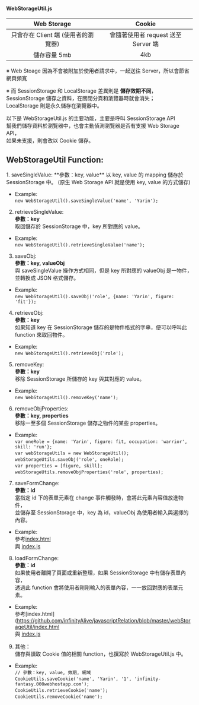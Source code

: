 #### WebStorageUtil.js

|              Web Storage           |            Cookie                  |
|:----------------------------------:|:----------------------------------:|
|   只會存在 Client 端 (使用者的瀏覽器) | 會隨著使用者 request 送至 Server 端  |
|              儲存容量 5mb           |               4kb                  |

※ Web Stoage 因為不會被附加於使用者請求中，一起送往 Server，所以會節省網頁頻寬

※ 而 SessionStorage 和 LocalStorage 差異則是 **儲存效期不同**，  
SessionStorage 儲存之資料，在關閉分頁和瀏覽器時就會消失；  
LocalStorage 則是永久儲存在瀏覽器中。

以下是 WebStorageUtil.js 的主要功能，主要是呼叫 SessionStorage API  
幫我們儲存資料於瀏覽器中，也會主動偵測瀏覽器是否有支援 Web Storage API，  
如果未支援，則會改以 Cookie 儲存。  

## WebStorageUtil Function:
<p>  
1. saveSingleValue:  
**參數：key, value**  
以 key, value 的 mapping 儲存於 SessionStorage 中。  
(原生 Web Storage API 就是使用 key, value 的方式儲存)  

* Example:  
`new WebStorageUtil().saveSingleValue('name', 'Yarin');`  
</p>
  
2. retrieveSingleValue:  
**參數：key**  
取回儲存於 SessionStorage 中，key 所對應的 value。

* Example:  
`new WebStorageUtil().retrieveSingleValue('name');`  
  
3. saveObj:  
**參數：key, valueObj**  
與 saveSingleValue 操作方式相同，但是 key 所對應的 valueObj 是一物件，並轉換成 JSON 格式儲存。

* Example:  
`new WebStorageUtil().saveObj('role', {name: 'Yarin', figure: 'fit'});`  
  
4. retrieveObj:  
**參數：key**  
如果知道 key 在 SessionStorage 儲存的是物件格式的字串，便可以呼叫此 function 來取回物件。

* Example:  
`new WebStorageUtil().retrieveObj('role');`  
  
5. removeKey:  
**參數：key**  
移除 SessionStorage 所儲存的 key 與其對應的 value。

* Example:  
`new WebStorageUtil().removeKey('name');`  
  
6. removeObjProperties:  
**參數：key, properties**  
移除一至多個 SessionStorage 儲存之物件的某些 properties。

* Example:  
`var oneRole = {name: 'Yarin', figure: fit, occupation: 'warrior', skill: 'run'};`  
`var webStorageUtils = new WebStorageUtil();`  
`webStorageUtils.saveObj('role', oneRole);`  
`var properties = [figure, skill];`  
`webStorageUtils.removeObjProperties('role', properties);`  
  
7. saveFormChange:  
**參數：id**  
當指定 id 下的表單元素在 change 事件觸發時，會將此元素內容值放進物件，  
並儲存至 SessionStorage 中，key 為 id，valueObj 為使用者輸入與選擇的內容。

* Example:  
參考[index.html](https://github.com/infinityAlive/javascriptRelation/blob/master/webStorageUtil/index.html)  
與 [index.js](https://github.com/infinityAlive/javascriptRelation/blob/master/webStorageUtil/index.js)  
  
8. loadFormChange:  
**參數：id**  
如果使用者離開了頁面或重新整理，如果 SessionStorage 中有儲存表單內容，  
透過此 function 會將使用者剛剛輸入的表單內容，一一放回對應的表單元素。

* Example:  
參考[index.html](https://github.com/infinityAlive/javascriptRelation/blob/master/webStorageUtil/index.html  
與 [index.js](https://github.com/infinityAlive/javascriptRelation/blob/master/webStorageUtil/index.js)  
  
9. 其他：  
儲存與讀取 Cookie 值的相關 function，也撰寫於 WebStorageUtil.js 中。

* Example:  
`// 參數：key, value, 效期, 網域`  
`CookieUtils.saveCookie('name', 'Yarin', '1', 'infinity-fantasy.000webhostapp.com');`  
`CookieUtils.retrieveCookie('name');`  
`CookieUtils.removeCookie('name');`